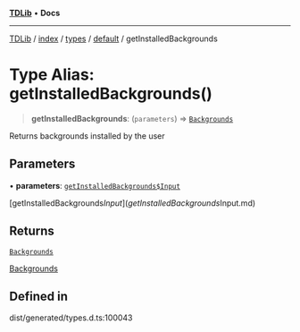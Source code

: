 [**TDLib**](../../../../../../README.md) • **Docs**

***

[TDLib](../../../../../../modules.md) / [index](../../../../../README.md) / [types](../../../README.md) / [default](../README.md) / getInstalledBackgrounds

# Type Alias: getInstalledBackgrounds()

> **getInstalledBackgrounds**: (`parameters`) => [`Backgrounds`](Backgrounds-1.md)

Returns backgrounds installed by the user

## Parameters

• **parameters**: [`getInstalledBackgrounds$Input`](getInstalledBackgrounds$Input.md)

[getInstalledBackgrounds$Input](getInstalledBackgrounds$Input.md)

## Returns

[`Backgrounds`](Backgrounds-1.md)

[Backgrounds](Backgrounds-1.md)

## Defined in

dist/generated/types.d.ts:100043
